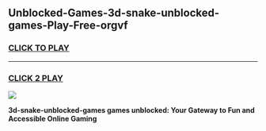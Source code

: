 
## Unblocked-Games-3d-snake-unblocked-games-Play-Free-orgvf
<h3>
<a href="https://premium76.site?title=3d-snake-unblocked-games&ref=23A">CLICK TO PLAY</a></h3>
<hr>

<h3>
<a href="https://premium76.site?title=3d-snake-unblocked-games&ref=23A">CLICK 2 PLAY</a>
  
</h3>

<a href="https://premium76.site?title=3d-snake-unblocked-games&ref=23A"><img src="https://clearcache.store/games.png"></a>


**3d-snake-unblocked-games games unblocked: Your Gateway to Fun and Accessible Online Gaming**
